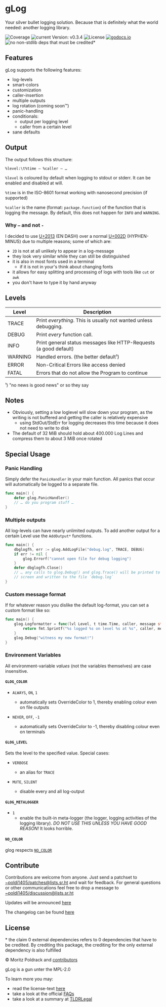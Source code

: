 # gLog

Your silver bullet logging solution. Because that is definitely what the world
needed: another logging library.

![Coverage](https://img.shields.io/static/v1?label=coverage&message=89%25&color=brightgreen&style=flat-square)
![current Version: v0.3.4](https://img.shields.io/static/v1?label=version&message=0.3.4&color=red&style=flat-square)
![License](https://img.shields.io/static/v1?label=license&message=MPL-2&color=blue&style=flat-square)
[![godocs.io](https://img.shields.io/badge/godoc-reference-blue?style=flat-square)](https://godocs.io/git.sr.ht/~poldi1405/glog)
![no non-stdlib deps that must be credited](https://img.shields.io/badge/external_dependencies-0-green?style=flat-square)\*

## Features

gLog supports the following features:

- log-levels 
- smart-colors
- customization
- caller-insertion
- multiple outputs
- log rotation (coming soon™)
- panic-handling
- conditionals:
	- output per logging level
	- caller from a certain level
- sane defaults

## Output

The output follows this structure:

```
%level:\t%time – %caller – …
```

`%level` is coloured by  default when logging  to stdout  or stderr.  It  can be
enabled and disabled at will.

`%time` is in the ISO-8601 format working with nanosecond precision (if supported)

`%caller` is the  name  (format:  `package.function`)  of  the  function that is
logging the message.  By default, this does not happen for `INFO` and `WARNING`.

### Why `–` and not `-`

I  decided  to  use  [U+2013](https://codepoints.net/U+2013)  (EN  DASH)  over a
normal [U+002D](https://codepoints.net/U+002D)  (HYPHEN-MINUS)  due  to multiple
reasons; some of which are:

- `2D` is not at all unlikely to appear in a log-message
- they look very similar while they can still be distinguished
- it is also in most fonts used in a terminal
	- if it is not in your's think about changing fonts
- it allows for easy splitting and processing of logs with tools like `cut` or `awk`
- you don't have to type it by hand anyway

## Levels

| Level   | Description                                                       |
|---------|-------------------------------------------------------------------|
| TRACE   | Print *everything*. This is usually not wanted unless debugging.  |
| DEBUG   | Print *every* function call.                                      |
| INFO    | Print general status messages like HTTP-Requests (a good default) |
| WARNING | Handled errors. (the better default¹)                             |
| ERROR   | Non-Critical Errors like access denied                            |
| FATAL   | Errors that do not allow the Program to continue                  |

¹) "no news is good news" or so they say

## Notes

- Obviously, setting a low loglevel will slow down your program, as the writing
  is not buffered and getting the caller is relatively expensive
	- using StdOut/StdErr for logging decreases this time because it does
	  not need to write to disk
- The default of 32 MiB should hold about 400.000 Log Lines and compress them to
  about 3 MiB once rotated

## Special Usage

### Panic Handling

Simply defer  the `PanicHandler` in  your main function.  All  panics that occur
will automatically be logged to a separate file.

```go
func main() {
	defer glog.PanicHandler()
	// … do you program stuff …
}
```

### Multiple outputs

All log-levels can have nearly unlimited outputs. To add another output for a
certain Level use the `AddOutput*` functions.

```go
func main() {
	dbglogfh, err := glog.AddLogFile("debug.log", TRACE, DEBUG)
	if err != nil {
		glog.Errorf("cannot open file for debug logging")
	}
	defer dbglogfh.Close()
	// … any calls to glog.Debug() and glog.Trace() will be printed to 
	// screen and written to the file `debug.log`
}
```

### Custom message format

If for whatever reason you dislike the default log-format, you can set a custom
format like so:

```go
func main() {
	glog.Logformatter = func(lvl Level, t time.Time, caller, message string) string {
		return fmt.Sprintf("%s logged %s on level %s at %s", caller, message, level, t.Format(glog.TimeFormat))
	}
	glog.Debug("witness my new format!")
}
```

### Environment Variables

All environment-variable *values* (not the variables themselves) are case insensitive.

#### `GLOG_COLOR`

- `ALWAYS`, `ON`, `1`
	- automatically sets OverrideColor to 1, thereby enabling colour even 
	on file outputs

- `NEVER`, `OFF`, `-1`
	- automatically sets OverrideColor to -1, thereby disabling colour even
	on terminals

#### `GLOG_LEVEL`

Sets the level to the specified value. Special cases:

- `VERBOSE`
	- an alias for `TRACE`

- `MUTE`, `SILENT`
	- disable every and all log-output

#### `GLOG_METALOGGER`

- `1`
	- enable the built-in meta-logger (the logger, logging activities of
	the logging library). *DO NOT USE THIS UNLESS YOU HAVE GOOD REASON!* It
	looks horrible.

#### `NO_COLOR`

glog respects [`NO_COLOR`](https://no-color.org)

## Contribute

Contributions are welcome from anyone. Just send a patchset to
[~poldi1405/patches@lists.sr.ht](mailto:~poldi1405/patches@lists.sr.ht) and
wait for feedback. For general questions or other communications feel free to
drop a message to
[~poldi1405/discussion@lists.sr.ht](mailto:~poldi1405/discussion@lists.sr.ht)

Updates will be announced [here](https://lists.sr.ht/~poldi1405/updates)

The changelog can be found [here](https://lists.sr.ht/~poldi1405/updates?search=%5Bglog%5D)

## License

\* the claim 0 external dependencies refers to 0 dependencies that have to be
   credited. By crediting this package, the crediting for the only external
   dependency is also fulfilled

&copy; Moritz Poldrack and [contributors](CONTRIBUTORS.md)

gLog is a gun unter the MPL-2.0

To learn more you may:
- read the license-text [here](https://www.mozilla.org/en-US/MPL/2.0/)
- take a look at the official [FAQs](https://www.mozilla.org/en-US/MPL/2.0/FAQ/)
- take a look at a summary at [TLDRLegal](https://www.tldrlegal.com/l/mpl-2.0)
